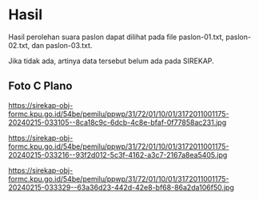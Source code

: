 # Hasil

Hasil perolehan suara paslon dapat dilihat pada file paslon-01.txt, paslon-02.txt, dan paslon-03.txt.

Jika tidak ada, artinya data tersebut belum ada pada SIREKAP.

## Foto C Plano

https://sirekap-obj-formc.kpu.go.id/54be/pemilu/ppwp/31/72/01/10/01/3172011001175-20240215-033105--8ca18c9c-6dcb-4c8e-bfaf-0f77858ac231.jpg

https://sirekap-obj-formc.kpu.go.id/54be/pemilu/ppwp/31/72/01/10/01/3172011001175-20240215-033216--93f2d012-5c3f-4162-a3c7-2167a8ea5405.jpg

https://sirekap-obj-formc.kpu.go.id/54be/pemilu/ppwp/31/72/01/10/01/3172011001175-20240215-033329--63a36d23-442d-42e8-bf68-86a2da106f50.jpg
